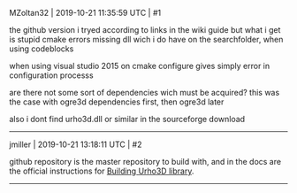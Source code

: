 MZoltan32 | 2019-10-21 11:35:59 UTC | #1

the github version i tryed according to links in the wiki guide
but what i get is stupid cmake errors missing dll wich i do have on the searchfolder, when using codeblocks

when using visual studio 2015 on cmake configure gives simply error in configuration processs

are there not some sort of dependencies wich must be acquired? this was the case with ogre3d dependencies first, then ogre3d later

also i dont find urho3d.dll or similar in the sourceforge download

-------------------------

jmiller | 2019-10-21 13:18:11 UTC | #2

github repository is the master repository to build with, and in the docs are the official instructions for [Building Urho3D library](https://urho3d.github.io/documentation/HEAD/_building.html).

-------------------------

